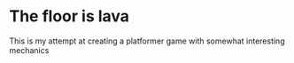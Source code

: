 # The floor is lava

This is my attempt at creating a platformer game with somewhat interesting mechanics